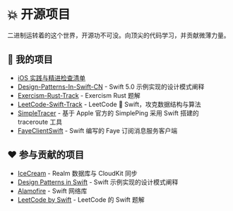 # 💥 开源项目

二进制运转着的这个世界，开源功不可没。向顶尖的代码学习，并贡献微薄力量。

## 🚀 我的项目 

- [iOS 实践与精进检查清单](https://github.com/Binlogo/iOS-Practice-Checklist)
- [Design-Patterns-In-Swift-CN](https://github.com/Binlogo/Design-Patterns-In-Swift-CN) - Swift 5.0 示例实现的设计模式阐释
- [Exercism-Rust-Track](https://github.com/Binlogo/Exercism-Rust-Track) - Exercism Rust 题解
- [LeetCode-Swift-Track](https://github.com/Binlogo/LeetCode-Swift-Track) - LeetCode 💖 Swift，攻克数据结构与算法
- [SimpleTracer](https://github.com/Binlogo/SimpleTracer) - 基于 Apple 官方的 SimplePing 采用 Swift 搭建的 traceroute 工具
- [FayeClientSwift](https://github.com/Binlogo/FayeClientSwift) - Swift 编写的 Faye 订阅消息服务客户端

## ❤️ 参与贡献的项目

- [IceCream](https://github.com/caiyue1993/IceCream) - Realm 数据库与 CloudKit 同步
- [Design Patterns in Swift](https://github.com/ochococo/Design-Patterns-In-Swift) - Swift 示例实现的设计模式阐释
- [Alamofire](https://github.com/Alamofire/Alamofire) - Swift 网络库
- [LeetCode by Swift](https://github.com/soapyigu/LeetCode-Swift) - LeetCode 的 Swift 题解